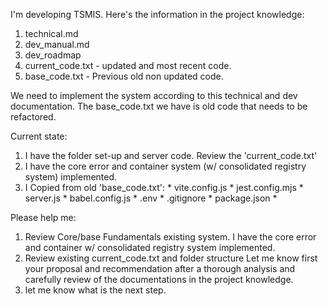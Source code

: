I'm developing TSMIS. Here's the information in the project knowledge:  

1. technical.md  
2. dev_manual.md  
3. dev_roadmap
4. current_code.txt - updated and most recent code.
5. base_code.txt - Previous old non updated code.

We need to implement the system according to this technical and dev documentation. 
The base_code.txt we have is old code that needs to be refactored. 

Current state:
1. I have the folder set-up and server code. Review the 'current_code.txt' 
2. I have the core error and container system (w/ consolidated registry system) implemented.
3. I Copied from old 'base_code.txt': * vite.config.js * jest.config.mjs * server.js * babel.config.js * .env * .gitignore * package.json * 

Please help me: 
1. Review Core/base Fundamentals existing system. I have the core error and container w/ consolidated registry system implemented.
2. Review existing current_code.txt and folder structure Let me know first your proposal and recommendation after a thorough analysis and carefully review of the documentations in the project knowledge.
3. let me know what is the next step.